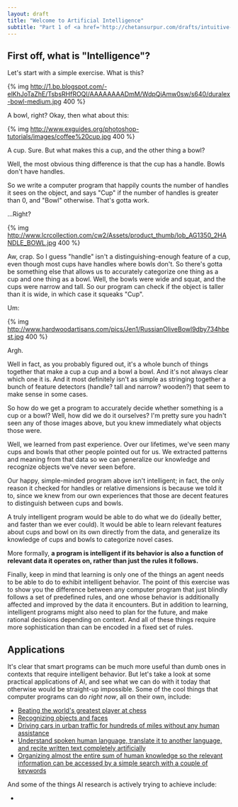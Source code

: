 ```yaml
---
layout: draft
title: "Welcome to Artificial Intelligence"
subtitle: "Part 1 of <a href='http://chetansurpur.com/drafts/intuitive-ai-0-intro.html'>Intuitive AI: A Primer</a>"
---
```


## First off, what is "Intelligence"?

Let's start with a simple exercise. What is this?

{% img http://1.bp.blogspot.com/-elKhJoTaZhE/TsbsRHfROQI/AAAAAAAADmM/WdpQjAmw0sw/s640/duralex-bowl-medium.jpg 400 %}

A bowl, right? Okay, then what about this:

{% img http://www.exguides.org/photoshop-tutorials/images/coffee%20cup.jpg 400 %}

A cup. Sure. But what makes this a cup, and the other thing a bowl?

Well, the most obvious thing difference is that the cup has a handle. Bowls don't have handles.

So we write a computer program that happily counts the number of handles it sees on the object, and says "Cup" if the number of handles is greater than 0, and "Bowl" otherwise. That's gotta work.

…Right?

{% img http://www.lcrcollection.com/cw2/Assets/product_thumb/lob_AG1350_2HANDLE_BOWL.jpg 400 %}

Aw, crap. So I guess "handle" isn't a distinguishing-enough feature of a cup, even though most cups have handles where bowls don't. So there's gotta be something else that allows us to accurately categorize one thing as a cup and one thing as a bowl. Well, the bowls were wide and squat, and the cups were narrow and tall. So our program can check if the object is taller than it is wide, in which case it squeaks "Cup".

Um:

{% img http://www.hardwoodartisans.com/pics/Jen1/RussianOliveBowl9dby734hbest.jpg 400 %}

Argh.

Well in fact, as you probably figured out, it's a whole bunch of things together that make a cup a cup and a bowl a bowl. And it's not always clear which one it is. And it most definitely isn't as simple as stringing together a bunch of feature detectors (handle? tall and narrow? wooden?) that seem to make sense in some cases.

So how do we get a program to accurately decide whether something is a cup or a bowl? Well, how did we do it ourselves? I'm pretty sure you hadn't seen any of those images above, but you knew immediately what objects those were.

Well, we learned from past experience. Over our lifetimes, we've seen many cups and bowls that other people pointed out for us. We extracted patterns and meaning from that data so we can generalize our knowledge and recognize objects we've never seen before.

Our happy, simple-minded program above isn't intelligent; in fact, the only reason it checked for handles or relative dimensions is because we told it to, since we knew from our own experiences that those are decent features to distinguish between cups and bowls.

A truly intelligent program would be able to do what we do (ideally better, and faster than we ever could). It would be able to learn relevant features about cups and bowl on its own directly from the data, and generalize its knowledge of cups and bowls to categorize novel cases.

More formally, **a program is intelligent if its behavior is also a function of relevant data it operates on, rather than just the rules it follows.**

Finally, keep in mind that learning is only one of the things an agent needs to be able to do to exhibit intelligent behavior. The point of this exercise was to show you the difference between any computer program that just blindly follows a set of predefined rules, and one whose behavior is additionally affected and improved by the data it encounters. But in addition to learning, intelligent programs might also need to plan for the future, and make rational decisions depending on context. And all of these things require more sophistication than can be encoded in a fixed set of rules.

## Applications
It's clear that smart programs can be much more useful than dumb ones in contexts that require intelligent behavior. But let's take a look at some practical applications of AI, and see what we can do with it today that otherwise would be straight-up impossible. Some of the cool things that computer programs can do _right now_, all on their own, include:

* [Beating the world's greatest player at chess](http://en.wikipedia.org/wiki/Deep_Blue_%28chess_computer%29)
* [Recognizing objects and faces](http://www.technewsworld.com/story/75483.html)
* [Driving cars in urban traffic for hundreds of miles without any human assistance](http://www.computerworld.com/s/article/9231707/Self_driving_cars_a_reality_for_39_ordinary_people_39_within_5_years_says_Google_39_s_Sergey_Brin)
* [Understand spoken human language, translate it to another language, and recite written text completely artificially](http://www.apple.com/ios/siri/)
* [Organizing almost the entire sum of human knowledge so the relevant information can be accessed by a simple search with a couple of keywords](https://www.google.com/)

And some of the things AI research is actively trying to achieve include:

* 

